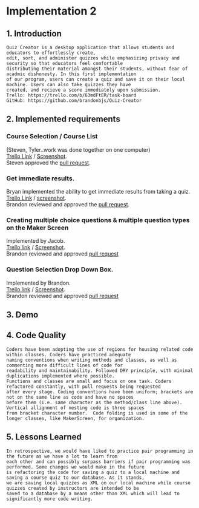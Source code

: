 # Implementation 2

## 1. Introduction
	Quiz Creator is a desktop application that allows students and educators to effortlessly create,
	edit, sort, and administer quizzes while emphasizing privacy and security so that educators feel comfortable
	distributing their material amongst their students, without fear of acadmic dishonesty. In this first implementation
	of our program, users can create a quiz and save it on their local machine. Users can also take quizzes they have
	created, and recieve a score immediately upon submission.
	Trello: https://trello.com/b/63mdFtER/task-board
	GitHub: https://github.com/brandonbjs/Quiz-Creator

## 2. Implemented requirements
### Course Selection / Course List
(Steven, Tyler..work was done together on one computer)  
[Trello Link](https://trello.com/c/L6LNzhlp/43-d6-requirement-course-selection) / [Screenshot](https://github.com/brandonbjs/Quiz-Creator/blob/master/CourseSelect.PNG).  
Steven approved the [pull request](https://github.com/brandonbjs/Quiz-Creator/pull/22).

### Get immediate results.
Bryan implemented the ability to get immediate results from taking a quiz.  
[Trello Link](https://trello.com/c/FASJ0gYe/41-d6-requirement-get-results) / 
[screenshot](https://trello-attachments.s3.amazonaws.com/5f20c3de6fda1481479ad6e8/841x778/ee99230c96d54ed9128f244ad5c8b1e7/Screenshot_of_requirement.png).  
Brandon reviewed and approved the [pull request](https://github.com/brandonbjs/Quiz-Creator/pull/11/files).
	
### Creating multiple choice questions & multiple question types on the Maker Screen
Implemented by Jacob.  
[Trello link](https://trello.com/c/IdcjooVt/54-baileys-story-1-create-quizzes-to-test-my-knowledge) / 
[Screenshot](https://github.com/brandonbjs/Quiz-Creator/blob/master/MCQuestionPic.PNG).  
Brandon reviewed and approved [pull request](https://github.com/brandonbjs/Quiz-Creator/pull/16)

### Question Selection Drop Down Box.
Implemented by Brandon.  
[Trello link](https://trello.com/c/8pkcT76S/56-d6-dropdown-question-fix) / 
[Screenshot](https://github.com/brandonbjs/Quiz-Creator/blob/master/QuestionSelection.PNG).  
Brandon reviewed and approved [pull request](https://github.com/brandonbjs/Quiz-Creator/pull/16)

## 3. Demo

## 4. Code Quality
	Coders have been adopting the use of regions for housing related code within classes. Coders have practiced adequate 
	naming conventions when writing methods and classes, as well as commenting more difficult lines of code for 
	readability and maintainability. Followed DRY principle, with minimal duplications implemented where possible. 
	Functions and classes are small and focus on one task. Coders refactored constantly, with pull requests being requested 
	after every stage. Coding conventions have been uniform; brackets are not on the same line as code and have no spaces 
	before them (i.e. same character as the method/class line above). Vertical allignment of nesting code is three spaces 
	from bracket character number.  Code folding is used in some of the longer classes, like MakerScreen, for organization.

## 5. Lessons Learned
	In retrospective, we would have liked to practice pair programming in the future as we have a lot to learn from 
	each other and can possibly surpass barriers if pair programming was performed. Some changes we would make in the future 
	is refactoring the code for saving a quiz to a local machine and saving a course quiz to our database. As it stands, 
	we are saving local quizzes as XML on our local machine while course quizzes created by instructors are intended to be 
	saved to a database by a means other than XML which will lead to significantly more code writing. 
